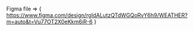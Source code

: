 Figma file => {
    https://www.figma.com/design/rgIdALutzQTdWGQoRvY6h9/WEATHER?m=auto&t=Vu77OT2X0eKkm6iR-6
}